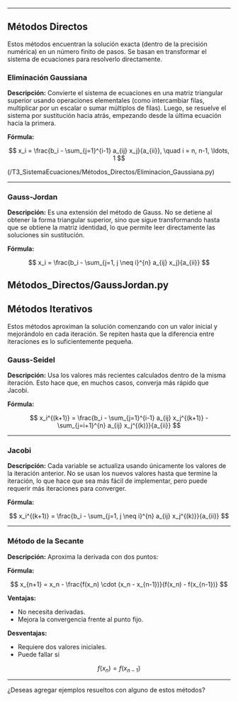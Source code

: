 
---

## Métodos Directos

Estos métodos encuentran la solución exacta (dentro de la precisión numérica) en un número finito de pasos. Se basan en transformar el sistema de ecuaciones para resolverlo directamente.

### Eliminación Gaussiana

**Descripción:**
Convierte el sistema de ecuaciones en una matriz triangular superior usando operaciones elementales (como intercambiar filas, multiplicar por un escalar o sumar múltiplos de filas). Luego, se resuelve el sistema por sustitución hacia atrás, empezando desde la última ecuación hacia la primera.

**Fórmula:**

$$
x_i = \frac{b_i - \sum_{j=1}^{i-1} a_{ij} x_j}{a_{ii}}, \quad i = n, n-1, \ldots, 1  
$$

(/T3_SistemaEcuaciones/Métodos_Directos/Eliminacion_Gaussiana.py)

---

### Gauss-Jordan

**Descripción:**
Es una extensión del método de Gauss. No se detiene al obtener la forma triangular superior, sino que sigue transformando hasta que se obtiene la matriz identidad, lo que permite leer directamente las soluciones sin sustitución.

**Fórmula:**

$$
x_i = \frac{b_i - \sum_{j=1, j \neq i}^{n} a_{ij} x_j}{a_{ii}}  
$$

Métodos_Directos/GaussJordan.py
---

## Métodos Iterativos

Estos métodos aproximan la solución comenzando con un valor inicial y mejorándolo en cada iteración. Se repiten hasta que la diferencia entre iteraciones es lo suficientemente pequeña.

### Gauss-Seidel

**Descripción:**
Usa los valores más recientes calculados dentro de la misma iteración. Esto hace que, en muchos casos, converja más rápido que Jacobi.

**Fórmula:**

$$
x_i^{(k+1)} = \frac{b_i - \sum_{j=1}^{i-1} a_{ij} x_j^{(k+1)} - \sum_{j=i+1}^{n} a_{ij} x_j^{(k)}}{a_{ii}}  
$$



---

### Jacobi

**Descripción:**
Cada variable se actualiza usando únicamente los valores de la iteración anterior. No se usan los nuevos valores hasta que termine la iteración, lo que hace que sea más fácil de implementar, pero puede requerir más iteraciones para converger.

**Fórmula:**

$$
x_i^{(k+1)} = \frac{b_i - \sum_{j=1, j \neq i}^{n} a_{ij} x_j^{(k)}}{a_{ii}}  
$$



---

### Método de la Secante

**Descripción:**
Aproxima la derivada con dos puntos:

**Fórmula:**

$$
x_{n+1} = x_n - \frac{f(x_n) \cdot (x_n - x_{n-1})}{f(x_n) - f(x_{n-1})}  
$$



**Ventajas:**

* No necesita derivadas.
* Mejora la convergencia frente al punto fijo.

**Desventajas:**

* Requiere dos valores iniciales.
* Puede fallar si

$$
f(x_n) = f(x_{n-1})  
$$

---

¿Deseas agregar ejemplos resueltos con alguno de estos métodos?
